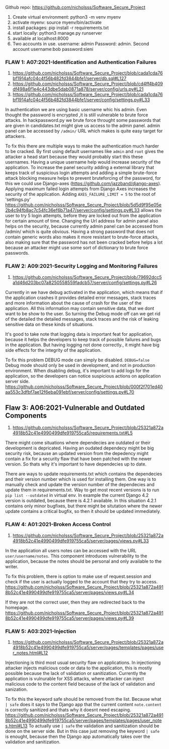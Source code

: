 Github repo: https://github.com/nicholsss/Software_Secure_Project

1. Create virtual environment: python3 -m venv myenv
2. activate myenv: source myenv/bin/activate
3. install packages: pip install -r requirements.txt
4. start locally: python3 manage.py runserver
5. available at localhost:8000
6. Two accounts in use. username: admin Password: admin. Second account username:bob  password:sieni



### FLAW 1: A07:2021-Identification and Authentication Failures 

1. https://github.com/nicholsss/Software_Secure_Project/blob/cada1cda76bf1914afc04c4f56b482fd3844bfe1/server/db.sql#L127
2. https://github.com/nicholsss/Software_Secure_Project/blob/cd4ff4b409df498a6f1e4c443dbe5dab0871a878/server/config/urls.py#L21
3. https://github.com/nicholsss/Software_Secure_Project/blob/cada1cda76bf1914afc04c4f56b482fd3844bfe1/server/config/settings.py#L33

In authentication we are using basic username whic his admin. Even thought the password is encrypted ,it is still vulnerable to brute force attacks. In hackpassword.py we brute force throught some passwords that are given in candidates.txt might give us access to the admin panel. admin panel can be accessed by ```/admin/``` URL which makes is quite easy target for attackers. 

To fix this there are multiple ways to make the authentication much harder to be cracked. By first using default usernames like ```admin``` and ```root``` gives the attacker a head start because they would probably start this these usernames. Having a unique username help would increase security of the application. To increase the panel security adding a external library that keeps track of suspicious login attempts and adding a simple brute-force attack blocking measure helps to prevent bruteforcing of the password, for this we could use Django-axes (https://github.com/jazzband/django-axes). Applying maximum failed login attempts from Django Axes increases the security of the application. Adding ```AXES_FAILURE_LIMIT = 5``` to the root of 'settings.py' https://github.com/nicholsss/Software_Secure_Project/blob/5d5d9f95e05e2b4c94fb8ac7c54fc36ef6b71a47/server/config/settings.py#L33 allows the user to try 5 login attempts, before they are locked out from the application for certain amount of time.  Changing the Url address for admin panel also helps on the security, because currently admin panel can be accessed from /admin/ which is quite obvious. Having a strong password that does not contain generic words also makes it more resistant to brute-force attacks, also making sure that the password has not been cracked before helps a lot because an attacker might use some sort of dictionary to brute force passwords.

### FLAW 2: A09:2021-Security Logging and Monitoring Failures 


1. https://github.com/nicholsss/Software_Secure_Project/blob/79692dcc5a1d46d203bc07a8250558559fadcb57/server/config/settings.py#L26


Currently in we have debug activated in the application, which means that if the application crashes it provides  detailed error messages, stack traces and more information about the cause of crash for the user of the application. All this information may contain sensitive data, that we dont want to be show to the user. So turning the Debug mode off can we get rid of the detailed the detailed messages, stack traces and the risk of leaking sensitive data on these kinds of situations.

It's good to take note that logging data is important feat for application, because it helps the developers to keep track of  possible failures and bugs in the application. But having logging not done correctly., it might have big side effects for the integrity of the application.

To fix this problem DEBUG mode can simply be disabled. ```DEBUG=false``` Debug mode should only be used in development, and not in production environment. When disabling debug, it's important to add logs for the application, so the developers can notice suspicious actions on application server side.
https://github.com/nicholsss/Software_Secure_Project/blob/000f2f701ed40aa553c3dfbf7ae12f6eba091ebf/server/config/settings.py#L70



## Flaw 3: A06:2021-Vulnerable and Outdated Components
1. https://github.com/nicholsss/Software_Secure_Project/blob/25321a872a4918b52c41e4990499dfe919755ca5/requirements.txt#L5

There might come situations where dependecies are outdated or their development is depricated. Having an oudated dependecy might be big security risk, because an updated version from the depedency might contain a fix for a security flaw that have been patched with the newer version. So thats why it's important to have dependecies up to date.


There are ways to update requirements.txt which contains the dependecies and their version number which is used for installing them. One way is to manually check and update the version number of the dependecies and update them in requirements.txt. Way to get most recent versions is to run `pip list --outdated` in virtual env. In example the current Django 4.2 version is outdated, because there is 4.2.1 available. In this situation 4.2.1 contains only minor bugfixes, but there might be situtation where the newer update contains a critical bugfix, so then it should be updated immediately.


### FLAW 4: A01:2021-Broken Access Control

1. https://github.com/nicholsss/Software_Secure_Project/blob/25321a872a4918b52c41e4990499dfe919755ca5/server/pages/views.py#L33

In the application all users notes can be accessed with the URL ```user/username/notes```. This component introduces vulnerability to the application, because the notes should be personal and only available to the writer. 

To fix this problem, there is option to make use of request.session and check if the user is actually logged to the account that they try to access.
https://github.com/nicholsss/Software_Secure_Project/blob/25321a872a4918b52c41e4990499dfe919755ca5/server/pages/views.py#L34

 If they are not the correct user, then they are redirected back to the homepage.
https://github.com/nicholsss/Software_Secure_Project/blob/25321a872a4918b52c41e4990499dfe919755ca5/server/pages/views.py#L39


### FLAW 5: A03:2021-Injection

1. https://github.com/nicholsss/Software_Secure_Project/blob/25321a872a4918b52c41e4990499dfe919755ca5/server/pages/templates/pages/user_notes.html#L12

Injectioning is third most usual security flaw on applications. In injectioning attacker injects malicious code or data to the application, this is mostly possible because the lack of validation or sanitization. Currently the application is vulnurable for XSS attacks, where attacker can inject malicious code to the content field because of the lack of validation and sanization.


To fix this the keyword safe should be removed from the list. Because what `| safe` does it says to the Django app that the current content `note.content` is correctly sanitized and thats why it doesnt need escaping.
https://github.com/nicholsss/Software_Secure_Project/blob/25321a872a4918b52c41e4990499dfe919755ca5/server/pages/templates/pages/user_notes.html#L13
 To actually use `| safe` the validation and sanitization should be done on the server side. But in this case just removing the keyword `| safe` is enought, because then the Django app automatically takes over the validation and sanitization.

